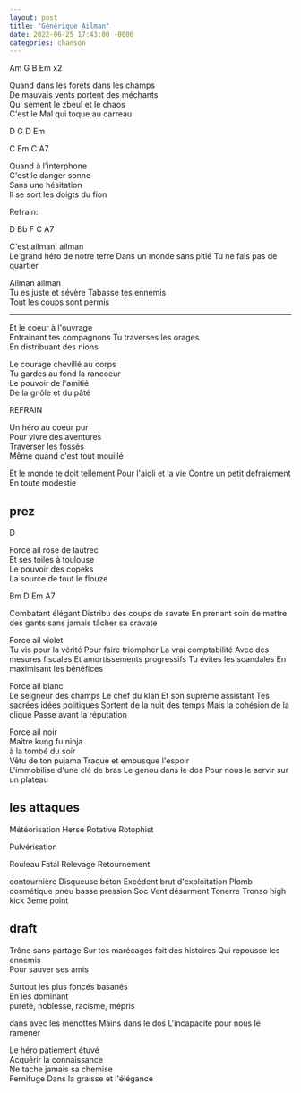 ```yaml
---
layout: post
title: "Générique Ailman"
date: 2022-06-25 17:43:00 -0000
categories: chanson
---
```


Am G B Em x2

Quand dans les forets dans les champs  
De mauvais vents portent des méchants  
Qui sèment le zbeul et le chaos  
C'est le Mal qui toque au carreau

D G D Em

C Em C A7

Quand à l'interphone  
C'est le danger sonne  
Sans une hésitation  
Il se sort les doigts du fion

Refrain:

D Bb F C A7

C'est ailman! ailman  
Le grand héro de notre terre
Dans un monde sans pitié
Tu ne fais pas de quartier

Ailman ailman  
Tu es juste et sévère
Tabasse tes ennemis  
Tout les coups sont permis

---

Et le coeur à l'ouvrage  
Entrainant tes compagnons
Tu traverses les orages  
En distribuant des nions

Le courage chevillé au corps  
Tu gardes au fond la rancoeur  
Le pouvoir de l'amitié  
De la gnôle et du pâté

REFRAIN

Un héro au coeur pur  
Pour vivre des aventures  
Traverser les fossés  
Même quand c'est tout mouillé

Et le monde te doit tellement
Pour l'aioli et la vie
Contre un petit defraiement
En toute modestie

## prez

D

Force ail rose de lautrec  
Et ses toiles à toulouse  
Le pouvoir des copeks  
La source de tout le flouze

Bm D Em A7

Combatant élégant
Distribu des coups de savate
En prenant soin de mettre des gants
sans jamais tâcher sa cravate

Force ail violet  
Tu vis pour la vérité
Pour faire triompher
La vrai comptabilité
Avec des mesures fiscales
Et amortissements progressifs
Tu évites les scandales
En maximisant les bénéfices

Force ail blanc  
Le seigneur des champs
Le chef du klan
Et son suprème assistant
Tes sacrées idées politiques
Sortent de la nuit des temps
Mais la cohésion de la clique
Passe avant la réputation

Force ail noir  
Maître kung fu ninja  
à la tombé du soir  
Vêtu de ton pujama
Traque et embusque l'espoir  
L'immobilise d'une clé de bras
Le genou dans le dos
Pour nous le servir sur un plateau

## les attaques

Météorisation
Herse Rotative
Rotophist

Pulvérisation

Rouleau Fatal
Relevage Retournement

contournière
Disqueuse béton
Excédent brut d'exploitation
Plomb cosmétique
pneu basse pression
Soc
Vent désarment
Tonerre
Tronso high kick
3eme point

## draft

Trône sans partage
Sur tes marécages
fait des histoires
Qui repousse les ennemis  
Pour sauver ses amis

Surtout les plus foncés basanés  
En les dominant  
pureté, noblesse, racisme, mépris

dans avec les menottes
Mains dans le dos
L'incapacite pour nous le ramener

Le héro patiement étuvé  
Acquérir la connaissance  
Ne tache jamais sa chemise  
Fernifuge
Dans la graisse et l'élégance
